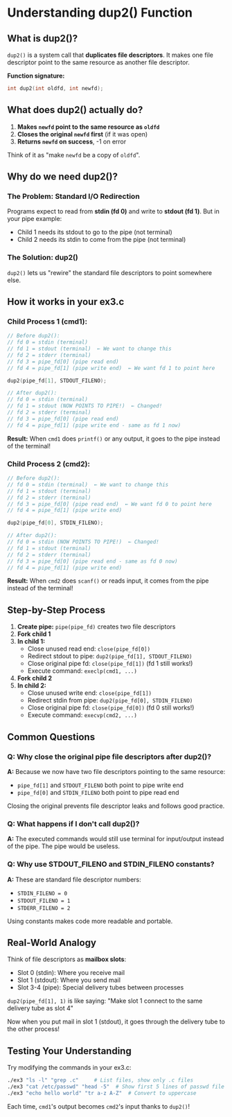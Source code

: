 # Understanding dup2() Function

## What is dup2()?

`dup2()` is a system call that **duplicates file descriptors**. It makes one file descriptor point to the same resource as another file descriptor.

**Function signature:**
```c
int dup2(int oldfd, int newfd);
```

## What does dup2() actually do?

1. **Makes `newfd` point to the same resource as `oldfd`**
2. **Closes the original `newfd` first** (if it was open)
3. **Returns `newfd` on success**, -1 on error

Think of it as "make `newfd` be a copy of `oldfd`".

## Why do we need dup2()?

### The Problem: Standard I/O Redirection

Programs expect to read from **stdin (fd 0)** and write to **stdout (fd 1)**. But in your pipe example:
- Child 1 needs its stdout to go to the pipe (not terminal)
- Child 2 needs its stdin to come from the pipe (not terminal)

### The Solution: dup2()

`dup2()` lets us "rewire" the standard file descriptors to point somewhere else.

## How it works in your ex3.c

### Child Process 1 (cmd1):
```c
// Before dup2():
// fd 0 = stdin (terminal)
// fd 1 = stdout (terminal)  ← We want to change this
// fd 2 = stderr (terminal)
// fd 3 = pipe_fd[0] (pipe read end)
// fd 4 = pipe_fd[1] (pipe write end)  ← We want fd 1 to point here

dup2(pipe_fd[1], STDOUT_FILENO);

// After dup2():
// fd 0 = stdin (terminal)
// fd 1 = stdout (NOW POINTS TO PIPE!)  ← Changed!
// fd 2 = stderr (terminal)
// fd 3 = pipe_fd[0] (pipe read end)
// fd 4 = pipe_fd[1] (pipe write end - same as fd 1 now)
```

**Result:** When `cmd1` does `printf()` or any output, it goes to the pipe instead of the terminal!

### Child Process 2 (cmd2):
```c
// Before dup2():
// fd 0 = stdin (terminal)  ← We want to change this
// fd 1 = stdout (terminal)
// fd 2 = stderr (terminal)
// fd 3 = pipe_fd[0] (pipe read end)  ← We want fd 0 to point here
// fd 4 = pipe_fd[1] (pipe write end)

dup2(pipe_fd[0], STDIN_FILENO);

// After dup2():
// fd 0 = stdin (NOW POINTS TO PIPE!)  ← Changed!
// fd 1 = stdout (terminal)
// fd 2 = stderr (terminal)
// fd 3 = pipe_fd[0] (pipe read end - same as fd 0 now)
// fd 4 = pipe_fd[1] (pipe write end)
```

**Result:** When `cmd2` does `scanf()` or reads input, it comes from the pipe instead of the terminal!

## Step-by-Step Process

1. **Create pipe:** `pipe(pipe_fd)` creates two file descriptors
2. **Fork child 1**
3. **In child 1:**
   - Close unused read end: `close(pipe_fd[0])`
   - Redirect stdout to pipe: `dup2(pipe_fd[1], STDOUT_FILENO)`
   - Close original pipe fd: `close(pipe_fd[1])` (fd 1 still works!)
   - Execute command: `execlp(cmd1, ...)`
4. **Fork child 2**
5. **In child 2:**
   - Close unused write end: `close(pipe_fd[1])`
   - Redirect stdin from pipe: `dup2(pipe_fd[0], STDIN_FILENO)`
   - Close original pipe fd: `close(pipe_fd[0])` (fd 0 still works!)
   - Execute command: `execvp(cmd2, ...)`

## Common Questions

### Q: Why close the original pipe file descriptors after dup2()?
**A:** Because we now have two file descriptors pointing to the same resource:
- `pipe_fd[1]` and `STDOUT_FILENO` both point to pipe write end
- `pipe_fd[0]` and `STDIN_FILENO` both point to pipe read end

Closing the original prevents file descriptor leaks and follows good practice.

### Q: What happens if I don't call dup2()?
**A:** The executed commands would still use terminal for input/output instead of the pipe. The pipe would be useless.

### Q: Why use STDOUT_FILENO and STDIN_FILENO constants?
**A:** These are standard file descriptor numbers:
- `STDIN_FILENO = 0`
- `STDOUT_FILENO = 1` 
- `STDERR_FILENO = 2`

Using constants makes code more readable and portable.

## Real-World Analogy

Think of file descriptors as **mailbox slots**:
- Slot 0 (stdin): Where you receive mail
- Slot 1 (stdout): Where you send mail
- Slot 3-4 (pipe): Special delivery tubes between processes

`dup2(pipe_fd[1], 1)` is like saying: "Make slot 1 connect to the same delivery tube as slot 4"

Now when you put mail in slot 1 (stdout), it goes through the delivery tube to the other process!

## Testing Your Understanding

Try modifying the commands in your ex3.c:
```bash
./ex3 "ls -l" "grep .c"     # List files, show only .c files
./ex3 "cat /etc/passwd" "head -5"  # Show first 5 lines of passwd file
./ex3 "echo hello world" "tr a-z A-Z"  # Convert to uppercase
```

Each time, `cmd1`'s output becomes `cmd2`'s input thanks to `dup2()`!

